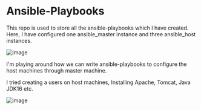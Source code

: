 # Ansible-Playbooks
This repo is used to store all the ansible-playbooks which I have created.
Here, I have configured one ansible_master instance and three ansible_host instances.

![image](https://user-images.githubusercontent.com/72388543/226331148-f421985b-fb99-4d43-8756-9385bee77fb7.png)

I'm playing around how we can write ansible-playbooks to configure the host machines through master machine.

I tried creating a users on host machines, Installing Apache, Tomcat, Java JDK16 etc.

![image](https://user-images.githubusercontent.com/72388543/226331503-0aefae77-6407-44d1-8a40-ca79cd9d2712.png)

